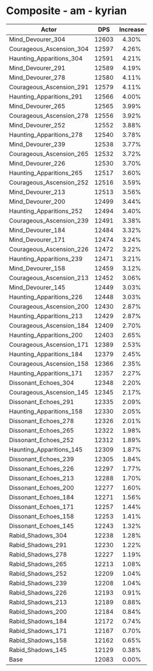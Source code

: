 # Composite - am - kyrian
| Actor | DPS | Increase |
|---|:---:|:---:|
|Mind_Devourer_304|12603|4.30%|
|Courageous_Ascension_304|12597|4.26%|
|Haunting_Apparitions_304|12591|4.21%|
|Mind_Devourer_291|12589|4.19%|
|Mind_Devourer_278|12580|4.11%|
|Courageous_Ascension_291|12579|4.11%|
|Haunting_Apparitions_291|12566|4.00%|
|Mind_Devourer_265|12565|3.99%|
|Courageous_Ascension_278|12556|3.92%|
|Mind_Devourer_252|12552|3.88%|
|Haunting_Apparitions_278|12540|3.78%|
|Mind_Devourer_239|12538|3.77%|
|Courageous_Ascension_265|12532|3.72%|
|Mind_Devourer_226|12530|3.70%|
|Haunting_Apparitions_265|12517|3.60%|
|Courageous_Ascension_252|12516|3.59%|
|Mind_Devourer_213|12513|3.56%|
|Mind_Devourer_200|12499|3.44%|
|Haunting_Apparitions_252|12494|3.40%|
|Courageous_Ascension_239|12491|3.38%|
|Mind_Devourer_184|12484|3.32%|
|Mind_Devourer_171|12474|3.24%|
|Courageous_Ascension_226|12472|3.22%|
|Haunting_Apparitions_239|12471|3.21%|
|Mind_Devourer_158|12459|3.12%|
|Courageous_Ascension_213|12452|3.06%|
|Mind_Devourer_145|12449|3.03%|
|Haunting_Apparitions_226|12448|3.03%|
|Courageous_Ascension_200|12430|2.87%|
|Haunting_Apparitions_213|12429|2.87%|
|Courageous_Ascension_184|12409|2.70%|
|Haunting_Apparitions_200|12403|2.65%|
|Courageous_Ascension_171|12389|2.53%|
|Haunting_Apparitions_184|12379|2.45%|
|Courageous_Ascension_158|12366|2.35%|
|Haunting_Apparitions_171|12357|2.27%|
|Dissonant_Echoes_304|12348|2.20%|
|Courageous_Ascension_145|12345|2.17%|
|Dissonant_Echoes_291|12335|2.09%|
|Haunting_Apparitions_158|12330|2.05%|
|Dissonant_Echoes_278|12326|2.01%|
|Dissonant_Echoes_265|12322|1.98%|
|Dissonant_Echoes_252|12312|1.89%|
|Haunting_Apparitions_145|12309|1.87%|
|Dissonant_Echoes_239|12305|1.84%|
|Dissonant_Echoes_226|12297|1.77%|
|Dissonant_Echoes_213|12288|1.70%|
|Dissonant_Echoes_200|12277|1.60%|
|Dissonant_Echoes_184|12271|1.56%|
|Dissonant_Echoes_171|12257|1.44%|
|Dissonant_Echoes_158|12253|1.41%|
|Dissonant_Echoes_145|12243|1.32%|
|Rabid_Shadows_304|12238|1.28%|
|Rabid_Shadows_291|12230|1.22%|
|Rabid_Shadows_278|12227|1.19%|
|Rabid_Shadows_265|12213|1.08%|
|Rabid_Shadows_252|12209|1.04%|
|Rabid_Shadows_239|12208|1.04%|
|Rabid_Shadows_226|12193|0.91%|
|Rabid_Shadows_213|12189|0.88%|
|Rabid_Shadows_200|12184|0.84%|
|Rabid_Shadows_184|12172|0.74%|
|Rabid_Shadows_171|12167|0.70%|
|Rabid_Shadows_158|12162|0.65%|
|Rabid_Shadows_145|12129|0.38%|
|Base|12083|0.00%|

